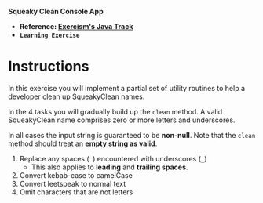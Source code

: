 **Squeaky Clean Console App**

- **Reference: [Exercism's Java Track](https://exercism.org/tracks/java)**
- **`Learning Exercise`**

# Instructions

In this exercise you will implement a partial set of utility routines to help a developer
clean up SqueakyClean names.

In the 4 tasks you will gradually build up the `clean` method.
A valid SqueakyClean name comprises zero or more letters and underscores.

In all cases the input string is guaranteed to be **non-null**. 
Note that the `clean` method should treat an **empty string as valid**.

1. Replace any spaces (` `) encountered with underscores (`_`)
   - This also applies to **leading** and **trailing spaces**.
2. Convert kebab-case to camelCase
3. Convert leetspeak to normal text
4. Omit characters that are not letters
